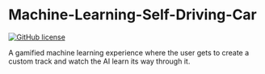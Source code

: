 # Machine-Learning-Self-Driving-Car
[![GitHub license](https://img.shields.io/github/license/Naereen/StrapDown.js.svg)](/LICENSE)

A gamified machine learning experience where the user gets to create a custom track and watch the AI learn its way through it.

